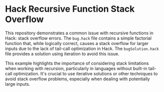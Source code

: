 # Hack Recursive Function Stack Overflow

This repository demonstrates a common issue with recursive functions in Hack: stack overflow errors.  The `bug.hack` file contains a simple factorial function that, while logically correct, causes a stack overflow for larger inputs due to the lack of tail-call optimization in Hack.  The `bugSolution.hack` file provides a solution using iteration to avoid this issue.

This example highlights the importance of considering stack limitations when working with recursion, particularly in languages without built-in tail-call optimization.  It's crucial to use iterative solutions or other techniques to avoid stack overflow problems, especially when dealing with potentially large inputs.